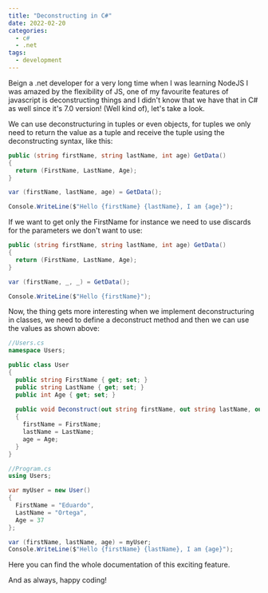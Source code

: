 ```yaml
---
title: "Deconstructing in C#"
date: 2022-02-20
categories:
  - c#
  - .net
tags:
  - development
---
```


Beign a .net developer for a very long time when I was learning NodeJS I was amazed by the flexibility of JS, one of my favourite features of javascript is deconstructing things and I didn't know that we have that in C# as well since it's 7.0 version! (Well kind of), let's take a look.

We can use deconstructuring in tuples or even objects, for tuples we only need to return the value as a tuple and receive the tuple using the deconstructing syntax, like this:

~~~ csharp
public (string firstName, string lastName, int age) GetData()
{
  return (FirstName, LastName, Age);
}

var (firstName, lastName, age) = GetData();

Console.WriteLine($"Hello {firstName} {lastName}, I am {age}");
~~~

If we want to get only the FirstName for instance we need to use discards for the parameters we don't want to use:

~~~ csharp
public (string firstName, string lastName, int age) GetData()
{
  return (FirstName, LastName, Age);
}

var (firstName, _, _) = GetData();

Console.WriteLine($"Hello {firstName}");
~~~

Now, the thing gets more interesting when we implement deconstructuring in classes, we need to define a deconstruct method and then we can use the values as shown above:

~~~ csharp
//Users.cs
namespace Users;

public class User
{
  public string FirstName { get; set; }
  public string LastName { get; set; }
  public int Age { get; set; }
  
  public void Deconstruct(out string firstName, out string lastName, out int age)
  {
    firstName = FirstName;
    lastName = LastName;
    age = Age;
  }
}

//Program.cs
using Users;

var myUser = new User()
{
  FirstName = "Eduardo",
  LastName = "Ortega",
  Age = 37
};

var (firstName, lastName, age) = myUser;
Console.WriteLine($"Hello {firstName} {lastName}, I am {age}");
~~~

Here you can find the whole documentation of this exciting feature.

And as always, happy coding!
